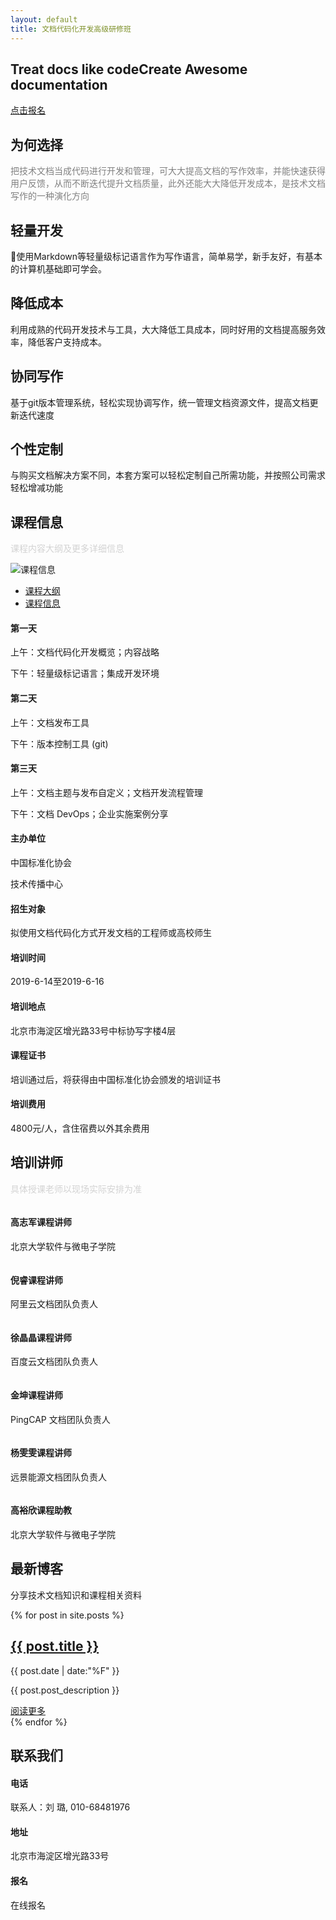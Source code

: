 ```yaml
---
layout: default
title: 文档代码化开发高级研修班
---
```


<section id="hero">
        <div class="slide-main">
            <!-- Single Slider -->
            <div class="single-slider">
                <div class="container">
                    <div class="row">
                        <div class="col-md-12 col-sm-12 col-xs-12">
                            <div class="slide-text">
                                <div class="slider-inner">
                                    <h1><span>Treat docs like code</span>Create Awesome documentation</h1>
                                    <p></p>
                                    <div class="slide-button">
                                        <a href="https://wj.qq.com/s2/3388597/be5e/" class="button">点击报名</a>
                                    </div>
                                </div>
                            </div>
                        </div>
                    </div>
                </div>
            </div>
        </div>
</section>

<section id="service" class="section">
        <div class="container">
            <div class="row">
                <div class="col-md-12 col-sm-12 col-xs-12 wow fadeIn">
                    <div class="section-title center">
                        <h2><span>为何选择</span></h2>
                        <p style="color:gray">把技术文档当成代码进行开发和管理，可大大提高文档的写作效率，并能快速获得用户反馈，从而不断迭代提升文档质量，此外还能大大降低开发成本，是技术文档写作的一种演化方向</p>
                    </div>
                </div>
            </div>
            <div class="row">
                <!-- Single Service -->
                <div class="col-md-3 col-sm-6 col-xs-12 wow fadeIn" data-wow-delay="0.4s">
                    <div class="single-service">
                        <i class="fa fa-rocket"></i>
                        <h2>轻量开发</h2>
                        <p>使用Markdown等轻量级标记语言作为写作语言，简单易学，新手友好，有基本的计算机基础即可学会。</p>
                    </div>
                </div>
                <!--/ End Single Service -->
                <!-- Single Service -->
                <div class="col-md-3 col-sm-6 col-xs-12 wow fadeIn" data-wow-delay="0.6s">
                    <div class="single-service">
                        <i class="fa fa-edit"></i>
                        <h2>降低成本</h2>
                        <p>利用成熟的代码开发技术与工具，大大降低工具成本，同时好用的文档提高服务效率，降低客户支持成本。</p>
                    </div>
                </div>
                <!--/ End Single Service -->
                <!-- Single Service -->
                <div class="col-md-3 col-sm-6 col-xs-12 wow fadeIn" data-wow-delay="0.8s">
                    <div class="single-service">
                        <i class="fa fa-cloud-upload"></i>
                        <h2>协同写作</h2>
                        <p>基于git版本管理系统，轻松实现协调写作，统一管理文档资源文件，提高文档更新迭代速度</p>
                    </div>
                </div>
                <!--/ End Single Service -->
                <!-- Single Service -->
                <div class="col-md-3 col-sm-6 col-xs-12 wow fadeIn" data-wow-delay="1s">
                    <div class="single-service">
                        <i class="fa fa-code"></i>
                        <h2>个性定制</h2>
                        <p>与购买文档解决方案不同，本套方案可以轻松定制自己所需功能，并按照公司需求轻松增减功能</p>
                    </div>
                </div>
                <!--/ End Single Service -->
            </div>
        </div>
</section>

<section id="about-us" class="section">
        <div class="container">
            <div class="row">
                <div class="col-md-12 col-sm-12 col-xs-12 wow fadeIn">
                    <div class="section-title center">
                        <h2><span>课程信息</span></h2>
                        <p style="color:lightgray">课程内容大纲及更多详细信息</p>
                    </div>
                </div>
            </div>
            <div class="row">
                <!-- About Image -->
                <div class="col-md-5 col-sm-12 col-xs-12 wow slideInLeft">
                    <div class="about-main">
                        <div class="about-img">
                            <img src="assets/images/about2.jpg" alt="课程信息" />
                        </div>
                    </div>
                </div>
                <!--/ End About Image -->
                <div class="col-md-7 col-sm-12 col-xs-12 wow fadeIn" data-wow-delay="1s">
                    <!-- About Tab -->
                    <div class="tabs-main">
                        <!-- Tab Nav -->
                        <ul class="nav nav-tabs" role="tablist">
                            <li role="presentation" class="active"><a href="#welcome" data-toggle="tab">课程大纲</a></li>
                            <li role="presentation"><a href="#information" data-toggle="tab">课程信息</a></li>
                        </ul>
                        <!--/ End Tab Nav -->
                        <!-- Tab Content -->
                        <div class="tab-content">
                            <div role="tabpanel" class="tab-pane fade in active" id="welcome">
                                <div class="row">
                                    <div class="col-md-12 col-sm-12 col-xs-12">
                                        <div class="single-tab">
                                            <i class="fa fa-clock-o"></i>
                                            <h4>第一天</h4>
                                            <p>上午：文档代码化开发概览；内容战略</p>
                                            <p>下午：轻量级标记语言；集成开发环境</p>
                                        </div>
                                    </div>
                                    <div class="col-md-12 col-sm-12 col-xs-12">
                                        <div class="single-tab">
                                            <i class="fa fa-clock-o"></i>
                                            <h4>第二天</h4>
                                            <p>上午：文档发布工具</p>
                                            <p>下午：版本控制工具 (git)</p>
                                        </div>
                                    </div>
                                    <div class="col-md-12 col-sm-12 col-xs-12">
                                        <div class="single-tab">
                                            <i class="fa fa-clock-o"></i>
                                            <h4>第三天</h4>
                                            <p>上午：文档主题与发布自定义；文档开发流程管理</p>
                                            <p>下午：文档 DevOps；企业实施案例分享</p>
                                        </div>
                                    </div>
                                </div>
                            </div>
                            <div role="tabpanel" class="tab-pane fade in" id="information">
                                <div class="row">
                                    <div class="col-md-6 col-sm-6 col-xs-12">
                                        <div class="single-tab">
                                            <i class="fa fa-bookmark"></i>
                                            <h4>主办单位</h4>
                                            <p>中国标准化协会</p>
                                            <p>技术传播中心</p>
                                        </div>
                                    </div>
                                    <div class="col-md-6 col-sm-6 col-xs-12">
                                        <div class="single-tab">
                                            <i class="fa fa-user-o"></i>
                                            <h4>招生对象</h4>
                                            <p>拟使用文档代码化方式开发文档的工程师或高校师生</p>
                                        </div>
                                    </div>
                                    <div class="col-md-6 col-sm-6 col-xs-12">
                                        <div class="single-tab">
                                            <i class="fa fa-calendar-o"></i>
                                            <h4>培训时间</h4>
                                            <p> </p>
                                            <p>2019-6-14至2019-6-16</p>
                                        </div>
                                        <!--/ End Single Tab -->
                                    </div>
                                    <div class="col-md-6 col-sm-6 col-xs-12">
                                        <div class="single-tab">
                                            <i class="fa fa-map-marker"></i>
                                            <h4>培训地点</h4>
                                            <p>北京市海淀区增光路33号中标协写字楼4层</p>
                                        </div>
                                    </div>
                                    <div class="col-md-6 col-sm-6 col-xs-12">
                                        <div class="single-tab">
                                            <i class="fa fa-cog"></i>
                                            <h4>课程证书</h4>
                                            <p>培训通过后，将获得由中国标准化协会颁发的培训证书</p>
                                        </div>
                                    </div>
                                    <div class="col-md-6 col-sm-6 col-xs-12">
                                        <div class="single-tab">
                                            <i class="fa fa-cny"></i>
                                            <h4>培训费用</h4>
                                            <p>4800元/人，含住宿费以外其余费用</p>
                                        </div>
                                    </div>
                                </div>
                            </div>
                        </div>
                        <!--/ End Tab Content -->
                    </div>
                    <!--/ End About Tab -->
                </div>
            </div>
        </div>
    </section>

<section id="team" class="section">
        <div class="container">
            <div class="row">
                <div class="col-md-12 col-sm-12 col-xs-12">
                    <div class="section-title center">
                        <h2><span>培训讲师</span></h2>
                        <p style="color:lightgray">具体授课老师以现场实际安排为准</p>
                    </div>
                </div>
            </div>
            <div class="row">
                <div class="col-md-4 col-sm-6 col-xs-12">
                    <div class="single-team">
                        <div class="team-head">
                            <img src=" assets/images/1.png" alt="" class="img-fluid rounded rounded-circle" />
                        </div>
                        <div class="team-info">
                            <div class="name">
                                <h4>高志军<span>课程讲师</span></h4>
                            </div>
                            <p>北京大学软件与微电子学院</p>
                        </div>
                    </div>
                    <!--/ End Single Team -->
                </div>
                <div class="col-md-4 col-sm-6 col-xs-12">
                    <!-- Single Team -->
                    <div class="single-team active">
                        <div class="team-head">
                            <img src=" assets/images/2.png" alt="" class="img-fluid rounded rounded-circle" />
                        </div>
                        <div class="team-info">
                            <div class="name">
                                <h4>倪睿<span>课程讲师</span></h4>
                            </div>
                            <p>阿里云文档团队负责人</p>
                        </div>
                    </div>
                    <!--/ End Single Team -->
                </div>
                <div class="col-md-4 col-sm-6 col-xs-12">
                    <!-- Single Team -->
                    <div class="single-team active">
                        <div class="team-head">
                            <img src=" assets/images/4.png" alt="" class="img-fluid rounded rounded-circle" />
                        </div>
                        <div class="team-info">
                            <div class="name">
                                <h4>徐晶晶<span>课程讲师</span></h4>
                            </div>
                            <p>百度云文档团队负责人</p>
                        </div>
                    </div>
                    <!--/ End Single Team -->
                </div>
                <div class="col-md-4 col-sm-6 col-xs-12">
                    <!-- Single Team -->
                    <div class="single-team">
                        <div class="team-head">
                            <img src=" assets/images/3.png" alt="" class="img-fluid rounded rounded-circle" />
                        </div>
                        <div class="team-info">
                            <div class="name">
                                <h4>金坤<span>课程讲师</span></h4>
                            </div>
                            <p>PingCAP 文档团队负责人</p>
                        </div>
                    </div>
                    <!--/ End Single Team -->
                </div>
                <div class="col-md-4 col-sm-6 col-xs-12">
                    <!-- Single Team -->
                    <div class="single-team active">
                        <div class="team-head">
                            <img src=" assets/images/5.png" alt="" class="img-fluid rounded rounded-circle" />
                        </div>
                        <div class="team-info">
                            <div class="name">
                                <h4>杨雯雯<span>课程讲师</span></h4>
                            </div>
                            <p>远景能源文档团队负责人</p>
                        </div>
                    </div>
                    <!--/ End Single Team -->
                </div>
                <div class="col-md-4 col-sm-6 col-xs-12">
                    <!-- Single Team -->
                    <div class="single-team active">
                        <div class="team-head">
                            <img src=" assets/images/3.png" alt="" class="img-fluid rounded rounded-circle" />
                        </div>
                        <div class="team-info">
                            <div class="name">
                                <h4>高裕欣<span>课程助教</span></h4>
                            </div>
                            <p>北京大学软件与微电子学院</p>
                        </div>
                    </div>
                    <!--/ End Single Team -->
                </div>
            </div>
        </div>
    </section>

<section id="blog" class="section">
        <div class="container">
            <div class="row">
                <div class="col-md-12 col-sm-12 col-xs-12  wow fadeIn">
                    <div class="section-title center">
                        <h2><span>最新博客</span></h2>
                        <p>分享技术文档知识和课程相关资料</p>
                    </div>
                </div>
            </div>
            <div class="row">
                <div class="col-md-12 col-sm-12 col-xs-12">
                    <div class="blog">
                        {% for post in site.posts %}
                        <div class="col-md-4 col-sm-12 col-xs-12">
                        <div class="single-blog">
                        <div class="blog-box">
                                <div class="blog-content">
                                    <h2><a href="{{ post.url | prepend: site.baseurl }}">{{ post.title }}</a></h2>
                                    <div class="meta">
                                        <span><i class="fa fa-calendar"></i>{{ post.date | date:"%F" }}</span>
                                    </div>
                                    <p>{{ post.post_description }}</p>
                                    <a href="{{ post.url | prepend: site.baseurl }}" class="btn">阅读更多<i class="fa fa-angle-double-right"></i></a>
                                </div>
                                </div>
                        </div>
                        </div>
                        {% endfor %}
                    </div>                  
                </div>
            </div>
        </div>
    </section>

<section id="location" class="section">
        <div class="container">
            <div class="row">
                <div class="col-md-12 col-sm-12 col-xs-12 wow fadeIn">
                    <div class="section-title center">
                        <h2><span>联系我们</span></h2>
                        <p></p>
                    </div>
                </div>
            </div>
            <div class="row">
                <div class="col-md-4 col-sm-4 col-xs-12 wow fadeIn" data-wow-delay="0.4s">
                    <!-- Single Address -->
                    <div class="single-address">
                        <i class="fa fa-phone"></i>
                        <h4>电话</h4>
                        <p>联系人：刘 璐, 010-68481976</p>
                    </div>
                    <!--/ End Single Address -->
                </div>
                <div class="col-md-4 col-sm-4 col-xs-12 wow fadeIn" data-wow-delay="0.6s">
                    <!-- Single Address -->
                    <div class="single-address active">
                        <i class="fa fa-send"></i>
                        <h4>地址</h4>
                        <p>北京市海淀区增光路33号</p>
                    </div>
                    <!--/ End Single Address -->
                </div>
                <div class="col-md-4 col-sm-4 col-xs-12 wow fadeIn" data-wow-delay="0.8s">
                    <!-- Single Address -->
                    <div class="single-address">
                        <a href="https://wj.qq.com/s2/3388597/be5e/" style="text-decoration: none"><i class="fa fa-user-o"></i></a>
                        <h4><a href="https://wj.qq.com/s2/3388597/be5e/" style="text-decoration: none">报名</a></h4>
                        <p>在线报名</p>
                    </div>
                    <!--/ End Single Address -->
                </div>
            </div>
        </div>
    </section>